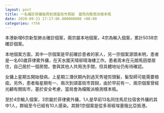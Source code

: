 ```yaml
---
layout: post
title: 一名確診菲傭每周到頌富街市買餸　當局向販商派樣本瓶
date: 2020-09-21 17:17:06.000000000 +08:00
categories: rthk
---
```


本港新增6宗新型肺炎確診個案，兩宗屬本地個案，4宗為輸入個案，累計5038宗確診個案。

本地個案方面，其中一宗個案是早前確診患者的家人，另一宗個案源頭未明，患者是一名60歲菲律賓外傭，在天水圍天晴邨晴海樓工作。患者周末在元朗馬田壆居住，自己居於一個房間，會與其他人共用洗手間，但具體地址仍有待確認。

女傭上星期五開始發病，上星期三潛伏期內到過天秀墟剪頭髮，髮型師可能需要檢疫。另外，患者每星期有一、兩次到頌富街市買餸，由於早前有一、兩宗個案曾經光顧有關街市，基於安全考慮，當局會為檔販派檢測樣本瓶。

至於4宗輸入個案，3宗屬於菲律賓外傭，1人是早前13名同住馬尼拉宿舍外傭的其中1人，群組至今已經有10人感染。其餘1宗個案是從多哥經埃塞俄比亞抵港。
